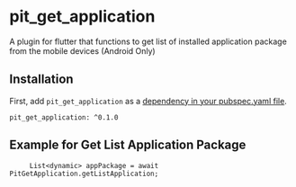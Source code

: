 # pit_get_application

A plugin for flutter that functions to get list of installed application package from the mobile devices (Android Only)

## Installation

First, add `pit_get_application` as a [dependency in your pubspec.yaml file](https://flutter.io/platform-plugins/).

```
pit_get_application: ^0.1.0
```

## Example for Get List Application Package
```
     List<dynamic> appPackage = await PitGetApplication.getListApplication;
```
